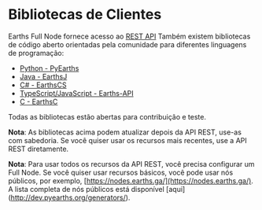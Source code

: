# Bibliotecas de Clientes

Earths Full Node fornece acesso ao [REST API](/pt-br/development-and-api/node-api-overview.md) Também existem bibliotecas de código aberto orientadas pela comunidade para diferentes linguagens de programação:

* [Python - PyEarths](/development-and-api/client-libraries/pyearths.md)
* [Java - EarthsJ](/development-and-api/client-libraries/earthsj.md)
* [C\# - EarthsCS](/development-and-api/client-libraries/earthscs.md)
* [TypeScript/JavaScript - Earths-API](https://github.com/earthspay/earths-api)
* [C - EarthsC](/development-and-api/client-libraries/earths-c.md)

Todas as bibliotecas estão abertas para contribuição e teste.

**Nota**: As bibliotecas acima podem atualizar depois da API REST, use-as com sabedoria. Se você quiser usar os recursos mais recentes, use a API REST diretamente.

**Nota**: Para usar todos os recursos da API REST, você precisa configurar um Full Node. Se você quiser usar recursos básicos, você pode usar nós públicos, por exemplo, [https://nodes.earths.ga/](https://nodes.earths.ga/).
A lista completa de nós públicos está disponível [aqui] (http://dev.pyearths.org/generators/).
